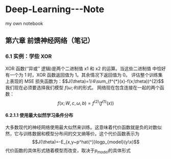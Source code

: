 # Deep-Learning---Note
my own notebook

## 第六章 前馈神经网络（笔记）
### 6.1 实例：学些 XOR
XOR 函数(‘‘异或’’ 逻辑)是两个二进制值 x1 和 x2 的运算。当这些二进制值 中恰好有一个为 1 时，XOR 函数返回值为 1。其余情况下返回值为 0。
评估整个训练集上表现的 MSE 损失函数为：$$J(\theta)=1/4\sum_{f^{*}(x)-f(x;\theta))^{2}$$
我们现在必须要选择我们模型 $f(\omega ; \theta)$的形式。
网络现在包含连接在一起的两个函数：$$f(x;W,c,\omega,b)=f^{(2)}(f^{(1)}(x))$$

#### 6.2.1.1 使用最大似然学习条件分布
大多数现代的神经网络使用最大似然来训练。这意味着代价函数就是负的对数似然，它与训练数据和模型分布间的交叉熵等价。这个代价函数表示为$$J(\theta)=-E_{x,y~p^hat{^}}logp_{model}(y\x)$$
代价函数的具体形式随着模型而改变，取决于$p_{model}$的具体形式
